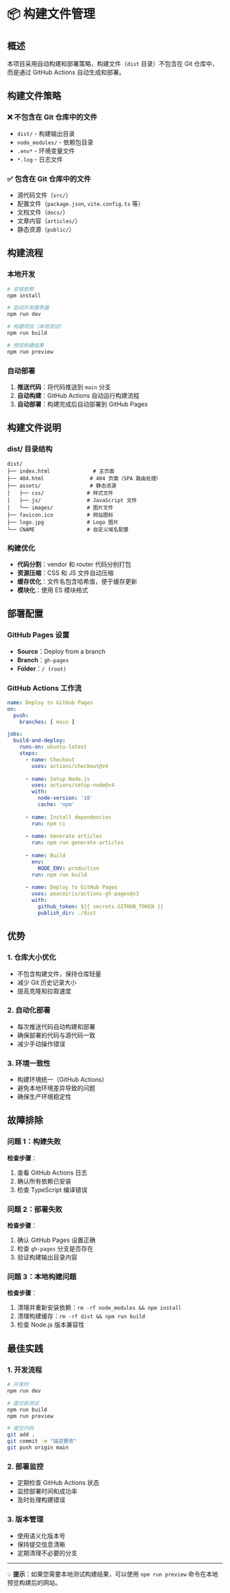 # 📦 构建文件管理

## 概述

本项目采用自动构建和部署策略，构建文件（`dist` 目录）不包含在 Git 仓库中，而是通过 GitHub Actions 自动生成和部署。

## 构建文件策略

### ❌ 不包含在 Git 仓库中的文件

- `dist/` - 构建输出目录
- `node_modules/` - 依赖包目录
- `.env*` - 环境变量文件
- `*.log` - 日志文件

### ✅ 包含在 Git 仓库中的文件

- 源代码文件（`src/`）
- 配置文件（`package.json`, `vite.config.ts` 等）
- 文档文件（`docs/`）
- 文章内容（`articles/`）
- 静态资源（`public/`）

## 构建流程

### 本地开发

```bash
# 安装依赖
npm install

# 启动开发服务器
npm run dev

# 构建项目（本地测试）
npm run build

# 预览构建结果
npm run preview
```

### 自动部署

1. **推送代码**：将代码推送到 `main` 分支
2. **自动构建**：GitHub Actions 自动运行构建流程
3. **自动部署**：构建完成后自动部署到 GitHub Pages

## 构建文件说明

### dist/ 目录结构

```
dist/
├── index.html              # 主页面
├── 404.html               # 404 页面（SPA 路由处理）
├── assets/                # 静态资源
│   ├── css/              # 样式文件
│   ├── js/               # JavaScript 文件
│   └── images/           # 图片文件
├── favicon.ico           # 网站图标
├── logo.jpg              # Logo 图片
└── CNAME                 # 自定义域名配置
```

### 构建优化

- **代码分割**：vendor 和 router 代码分别打包
- **资源压缩**：CSS 和 JS 文件自动压缩
- **缓存优化**：文件名包含哈希值，便于缓存更新
- **模块化**：使用 ES 模块格式

## 部署配置

### GitHub Pages 设置

- **Source**：Deploy from a branch
- **Branch**：`gh-pages`
- **Folder**：`/ (root)`

### GitHub Actions 工作流

```yaml
name: Deploy to GitHub Pages
on:
  push:
    branches: [ main ]

jobs:
  build-and-deploy:
    runs-on: ubuntu-latest
    steps:
      - name: Checkout
        uses: actions/checkout@v4
      
      - name: Setup Node.js
        uses: actions/setup-node@v4
        with:
          node-version: '18'
          cache: 'npm'
      
      - name: Install dependencies
        run: npm ci
      
      - name: Generate articles
        run: npm run generate-articles
      
      - name: Build
        env:
          NODE_ENV: production
        run: npm run build
      
      - name: Deploy to GitHub Pages
        uses: peaceiris/actions-gh-pages@v3
        with:
          github_token: ${{ secrets.GITHUB_TOKEN }}
          publish_dir: ./dist
```

## 优势

### 1. 仓库大小优化

- 不包含构建文件，保持仓库轻量
- 减少 Git 历史记录大小
- 提高克隆和拉取速度

### 2. 自动化部署

- 每次推送代码自动构建和部署
- 确保部署的代码与源代码一致
- 减少手动操作错误

### 3. 环境一致性

- 构建环境统一（GitHub Actions）
- 避免本地环境差异导致的问题
- 确保生产环境稳定性

## 故障排除

### 问题 1：构建失败

**检查步骤**：
1. 查看 GitHub Actions 日志
2. 确认所有依赖已安装
3. 检查 TypeScript 编译错误

### 问题 2：部署失败

**检查步骤**：
1. 确认 GitHub Pages 设置正确
2. 检查 `gh-pages` 分支是否存在
3. 验证构建输出目录内容

### 问题 3：本地构建问题

**检查步骤**：
1. 清理并重新安装依赖：`rm -rf node_modules && npm install`
2. 清理构建缓存：`rm -rf dist && npm run build`
3. 检查 Node.js 版本兼容性

## 最佳实践

### 1. 开发流程

```bash
# 开发时
npm run dev

# 提交前测试
npm run build
npm run preview

# 提交代码
git add .
git commit -m "描述更改"
git push origin main
```

### 2. 部署监控

- 定期检查 GitHub Actions 状态
- 监控部署时间和成功率
- 及时处理构建错误

### 3. 版本管理

- 使用语义化版本号
- 保持提交信息清晰
- 定期清理不必要的分支

---

💡 **提示**：如果您需要本地测试构建结果，可以使用 `npm run preview` 命令在本地预览构建后的网站。 